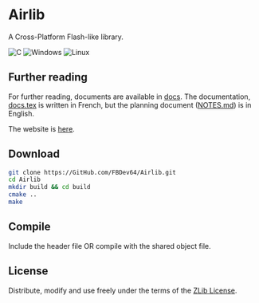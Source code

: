 # Airlib

A Cross-Platform Flash-like library.

![C](https://img.shields.io/badge/c-%2300599C.svg?style=for-the-badge&logo=c&logoColor=white)
![Windows](https://img.shields.io/badge/Windows-0078D6?style=for-the-badge&logo=windows&logoColor=white)
![Linux](https://img.shields.io/badge/Linux-FCC624?style=for-the-badge&logo=linux&logoColor=black)

## Further reading

For further reading, documents are available in [docs](./docs/). The documentation, [docs.tex](./docs/docs.tex) is written in French, but the planning document ([NOTES.md](./docs/NOTES.md)) is in English.

The website is [here](https://airlib.neocities.org).

## Download

```bash
git clone https://GitHub.com/FBDev64/Airlib.git
cd Airlib
mkdir build && cd build
cmake ..
make
```

## Compile

Include the header file OR compile with the shared object file. 

## License

Distribute, modify and use freely under the terms of the[ZLib License](./LICENSE).
